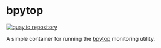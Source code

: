 # bpytop

[![quay.io repository](https://img.shields.io/badge/updated-2023--03--19-green)](https://quay.io/repository/miabbott/bpytop)

A simple container for running the [bpytop](https://github.com/aristocratos/bpytop) monitoring utility.